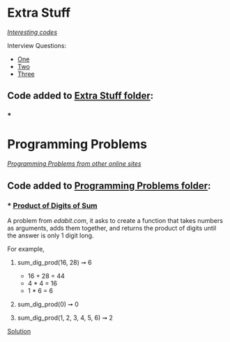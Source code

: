 # Extra Stuff
*[Interesting codes](https://github.com/ShameenShetty/Extra_Stuff/tree/master/Extra%20Stuff)*   

Interview Questions:
* [One](https://github.com/MaximAbramchuck/awesome-interview-questions)
* [Two](https://github.com/luceCoding/Programming-Interview-Questions-in-Python)
* [Three](https://github.com/ramlaxman/Python-Interview-Questions)

## Code added to [Extra Stuff folder](https://github.com/ShameenShetty/Extra_Stuff/tree/master/Extra%20Stuff):  

### * 


# Programming Problems
*[Programming Problems from other online sites](https://github.com/ShameenShetty/Extra_Stuff/tree/master/Programming%20Problems)*   


## Code added to [Programming Problems folder](https://github.com/ShameenShetty/Extra_Stuff/tree/master/Programming%20Problems):

### * [Product of Digits of Sum](https://edabit.com/challenge/HrQoXJYqpYZ2Rqvtb)  
A problem from *edabit.com*, it asks to create a function that takes numbers as arguments, adds them together, and returns the product of digits until the answer is only 1 digit long.  

For example, 
1) sum_dig_prod(16, 28) ➞ 6
   * 16 + 28 = 44
   * 4 * 4 =  16
   * 1 * 6 = 6

2) sum_dig_prod(0) ➞ 0

3) sum_dig_prod(1, 2, 3, 4, 5, 6) ➞ 2  

[Solution](https://github.com/ShameenShetty/Extra_Stuff/blob/master/Programming%20Problems/Product_of_Digits_of_Sum.py)

